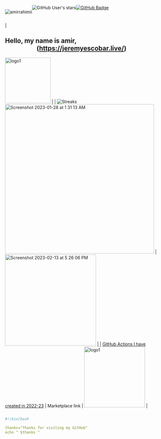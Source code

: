 <div style="display: flex;">
<p align="left"> 
  <img src="https://komarev.com/ghpvc/?username=amirrahimi&label=Profile%20views&color=0e75b6&style=flat" alt="amirrahimii" /> 
</p><img src="https://img.shields.io/github/stars/amirrahimii?style=social" alt="GitHub User's stars">
  <a href="https://github.com/amirrahimii?tab=followers"><img src="https://img.shields.io/github/followers/amirrahimii?label=Followers&style=social" alt="GitHub Badge"></a>
</div>
<kbd>
<a href="https://github.com/amirrahimii">
</a>
</kbd>

| <h2>Hello, my name is amir, <div align="center"><b>(https://jeremyescobar.live/)</b></div></h2><img src="https://github.com/amirrahimii/amirrahimii/assets/31228460/b0b07008-9522-4761-9905-e22ad8aa83c8" alt="logo1" width="150"> |
| ![Streaks](https://github-readme-streak-stats.herokuapp.com/?user=amirrahimii&stroke=ffffff&background=1c1917&ring=0891b2&fire=0891b2&currStreakNum=ffffff&currStreakLabel=0891b2&sideNums=ffffff&sideLabels=ffffff&dates=ffffff&hide_border=true) <br> <img width="491" alt="Screenshot 2023-01-28 at 1 31 13 AM" src="https://user-images.githubusercontent.com/31228460/215258739-6ac0360c-db14-439f-8675-f4dcd7ea8e0e.png"> | [<img width="300" alt="Screenshot 2023-02-13 at 5 26 06 PM" src="https://user-images.githubusercontent.com/31228460/219539977-8fc444a5-08d7-4bb6-8a33-ac388789bcf1.png">](https://github.com/orgs/community/discussions?discussions_q=is%3Aunanswered) |
| [GitHub Actions I have created in 2022-23](https://github.com/jge162?tab=repositories) | Marketplace link |
<img src="https://github.com/amirrahimii/amirrahimii/assets/31228460/edb251bb-6518-4015-a037-b0887225c2c5" alt="logo1" width="200"> |


```yaml

#!/bin/bash

thanks="Thanks for visiting my GitHub"
echo " $thanks "
